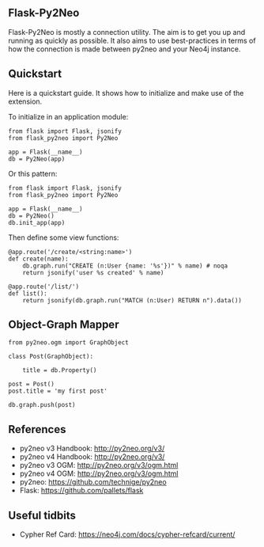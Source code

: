 Flask-Py2Neo
------------

Flask-Py2Neo is mostly a connection utility. The aim is to get you up and running as quickly as possible. It also aims to use best-practices in terms of how the connection is made between py2neo and your Neo4j instance.

Quickstart
----------

Here is a quickstart guide. It shows how to initialize and make use of the extension.

To initialize in an application module:

    from flask import Flask, jsonify
    from flask_py2neo import Py2Neo

    app = Flask(__name__)
    db = Py2Neo(app)

Or this pattern:

    from flask import Flask, jsonify
    from flask_py2neo import Py2Neo

    app = Flask(__name__)
    db = Py2Neo()
    db.init_app(app)

Then define some view functions:

    @app.route('/create/<string:name>')
    def create(name):
        db.graph.run("CREATE (n:User {name: '%s'})" % name) # noqa
        return jsonify('user %s created' % name)

    @app.route('/list/')
    def list():
        return jsonify(db.graph.run("MATCH (n:User) RETURN n").data())

Object-Graph Mapper
-------------------

    from py2neo.ogm import GraphObject

    class Post(GraphObject):

        title = db.Property()

    post = Post()
    post.title = 'my first post'

    db.graph.push(post)

References
----------

- py2neo v3 Handbook: http://py2neo.org/v3/
- py2neo v4 Handbook: http://py2neo.org/v3/
- py2neo v3 OGM: http://py2neo.org/v3/ogm.html
- py2neo v4 OGM: http://py2neo.org/v3/ogm.html
- py2neo: https://github.com/technige/py2neo
- Flask: https://github.com/pallets/flask

Useful tidbits
--------------

- Cypher Ref Card: https://neo4j.com/docs/cypher-refcard/current/
